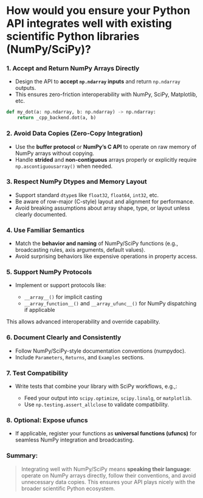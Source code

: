 # How would you ensure your Python API integrates well with existing scientific Python libraries (NumPy/SciPy)?

### 1. **Accept and Return NumPy Arrays Directly**

- Design the API to **accept `np.ndarray` inputs** and return `np.ndarray` outputs.
- This ensures zero-friction interoperability with NumPy, SciPy, Matplotlib, etc.

```python
def my_dot(a: np.ndarray, b: np.ndarray) -> np.ndarray:
    return _cpp_backend.dot(a, b)
```

### 2. **Avoid Data Copies (Zero-Copy Integration)**

- Use the **buffer protocol** or **NumPy’s C API** to operate on raw memory of NumPy arrays without copying.
- Handle **strided** and **non-contiguous** arrays properly or explicitly require `np.ascontiguousarray()` when needed.

### 3. **Respect NumPy Dtypes and Memory Layout**

- Support standard `dtype`s like `float32`, `float64`, `int32`, etc.
- Be aware of row-major (C-style) layout and alignment for performance.
- Avoid breaking assumptions about array shape, type, or layout unless clearly documented.

### 4. **Use Familiar Semantics**

- Match the **behavior and naming** of NumPy/SciPy functions (e.g., broadcasting rules, axis arguments, default values).
- Avoid surprising behaviors like expensive operations in property access.

### 5. **Support NumPy Protocols**

- Implement or support protocols like:

  - `__array__()` for implicit casting
  - `__array_function__()` and `__array_ufunc__()` for NumPy dispatching if applicable

This allows advanced interoperability and override capability.

### 6. **Document Clearly and Consistently**

- Follow NumPy/SciPy-style documentation conventions (numpydoc).
- Include `Parameters`, `Returns`, and `Examples` sections.

### 7. **Test Compatibility**

- Write tests that combine your library with SciPy workflows, e.g.,:

  - Feed your output into `scipy.optimize`, `scipy.linalg`, or `matplotlib`.
  - Use `np.testing.assert_allclose` to validate compatibility.

### 8. **Optional: Expose ufuncs**

- If applicable, register your functions as **universal functions (ufuncs)** for seamless NumPy integration and broadcasting.

### Summary:

> Integrating well with NumPy/SciPy means **speaking their language**: operate on NumPy arrays directly, follow their conventions, and avoid unnecessary data copies. This ensures your API plays nicely with the broader scientific Python ecosystem.
